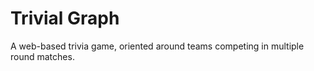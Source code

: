 Trivial Graph
=============
A web-based trivia game, oriented around teams competing in multiple round matches.
 


